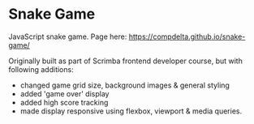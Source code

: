 # Snake Game

JavaScript snake game. Page here: https://compdelta.github.io/snake-game/



Originally built as part of Scrimba frontend developer course, but with following additions:
- changed game grid size, background images & general styling
- added 'game over' display
- added high score tracking
- made display responsive using flexbox, viewport & media queries.

